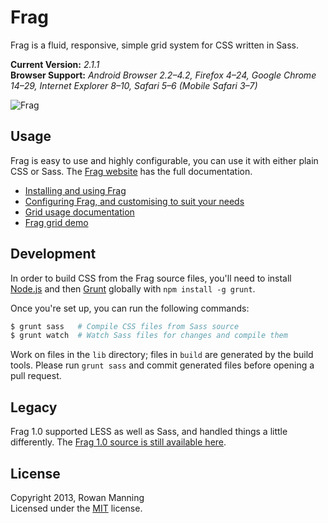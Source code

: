 
Frag
====

Frag is a fluid, responsive, simple grid system for CSS written in Sass.

**Current Version:** *2.1.1*  
**Browser Support:** *Android Browser 2.2–4.2, Firefox 4–24, Google Chrome 14–29, Internet Explorer 8–10, Safari 5–6 (Mobile Safari 3–7)*  

![Frag][logo]


Usage
-----

Frag is easy to use and highly configurable, you can use it with either plain CSS or Sass. The [Frag website][frag] has the full documentation.

* [Installing and using Frag][frag-install]
* [Configuring Frag, and customising to suit your needs][frag-config]
* [Grid usage documentation][frag-docs]
* [Frag grid demo][frag-demo]


Development
-----------

In order to build CSS from the Frag source files, you'll need to install [Node.js][node] and then [Grunt][grunt] globally with `npm install -g grunt`.

Once you're set up, you can run the following commands:

```sh
$ grunt sass   # Compile CSS files from Sass source
$ grunt watch  # Watch Sass files for changes and compile them
```

Work on files in the `lib` directory; files in `build` are generated by the build tools. Please run `grunt sass` and commit generated files before opening a pull request.


Legacy
------

Frag 1.0 supported LESS as well as Sass, and handled things a little differently. The [Frag 1.0 source is still available here][1x].


License
-------

Copyright 2013, Rowan Manning  
Licensed under the [MIT][mit] license.



[1x]: https://github.com/rowanmanning/frag/tree/1.x
[frag]: http://fragcss.com/
[frag-install]: http://fragcss.com/docs/install/
[frag-config]: http://fragcss.com/docs/config/
[frag-docs]: http://fragcss.com/docs/
[frag-demo]: http://fragcss.com/demo/
[grunt]: http://gruntjs.com/
[logo]: http://fragcss.com/media/logo.png
[mit]: http://opensource.org/licenses/mit-license.php
[node]: http://nodejs.org/
